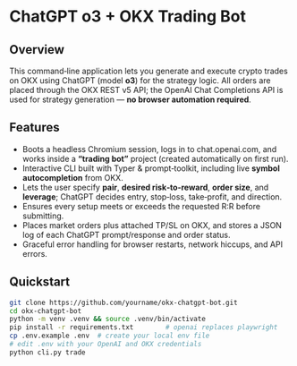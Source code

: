 # ChatGPT o3 + OKX Trading Bot

## Overview

This command‑line application lets you generate and execute crypto trades on OKX using ChatGPT (model **o3**) for the strategy logic.
All orders are placed through the OKX REST v5 API; the OpenAI Chat Completions API is used for strategy generation — **no browser automation required**.

## Features

- Boots a headless Chromium session, logs in to chat.openai.com, and works inside a **“trading bot”** project (created automatically on first run).
- Interactive CLI built with Typer & prompt‑toolkit, including live **symbol autocompletion** from OKX.
- Lets the user specify **pair**, **desired risk‑to‑reward**, **order size**, and **leverage**; ChatGPT decides entry, stop‑loss, take‑profit, and direction.
- Ensures every setup meets or exceeds the requested R:R before submitting.
- Places market orders plus attached TP/SL on OKX, and stores a JSON log of each ChatGPT prompt/response and order status.
- Graceful error handling for browser restarts, network hiccups, and API errors.

## Quickstart

```bash
git clone https://github.com/yourname/okx-chatgpt-bot.git
cd okx-chatgpt-bot
python -m venv .venv && source .venv/bin/activate
pip install -r requirements.txt        # openai replaces playwright
cp .env.example .env  # create your local env file
# edit .env with your OpenAI and OKX credentials
python cli.py trade
```
